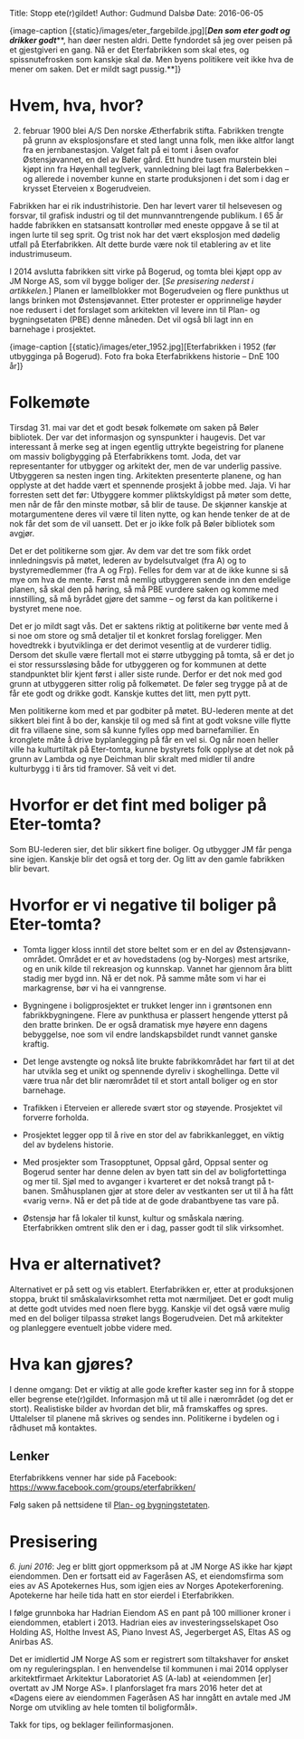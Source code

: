 Title: Stopp ete(r)gildet!
Author: Gudmund Dalsbø
Date: 2016-06-05

{image-caption [{static}/images/eter_fargebilde.jpg][***Den som eter godt og drikker godt*****, han døer nesten aldri. Dette fyndordet så jeg over peisen på et gjestgiveri en gang. Nå er det Eterfabrikken som skal etes, og spissnutefrosken som kanskje skal dø. Men byens politikere veit ikke hva de mener om saken. Det er mildt sagt pussig.**]}

# Hvem, hva, hvor?

2. februar 1900 blei A/S Den norske Ætherfabrik stifta. Fabrikken trengte på grunn av eksplosjonsfare et sted langt unna folk, men ikke altfor langt fra en jernbanestasjon. Valget falt på ei tomt i åsen ovafor Østensjøvannet, en del av Bøler gård. Ett hundre tusen murstein blei kjøpt inn fra Høyenhall teglverk, vannledning blei lagt fra Bølerbekken – og allerede i november kunne en starte produksjonen i det som i dag er krysset Eterveien x Bogerudveien.

Fabrikken har ei rik industrihistorie. Den har levert varer til helsevesen og forsvar, til grafisk industri og til det munnvanntrengende publikum. I 65 år hadde fabrikken en statsansatt kontrollør med eneste oppgave å se til at ingen lurte til seg sprit. Og trist nok har det vært eksplosjon med dødelig utfall på Eterfabrikken. Alt dette burde være nok til etablering av et lite industrimuseum.

I 2014 avslutta fabrikken sitt virke på Bogerud, og tomta blei kjøpt opp av JM Norge AS, som vil bygge boliger der. [*Se presisering nederst i artikkelen.*] Planen er lamellblokker mot Bogerudveien og flere punkthus ut langs brinken mot Østensjøvannet. Etter protester er opprinnelige høyder noe redusert i det forslaget som arkitekten vil levere inn til Plan- og bygningsetaten (PBE) denne måneden. Det vil også bli lagt inn en barnehage i prosjektet.

{image-caption [{static}/images/eter_1952.jpg][Eterfabrikken i 1952 (før utbygginga på Bogerud). Foto fra boka Eterfabrikkens historie – DnE 100 år]}

# Folkemøte

Tirsdag 31. mai var det et godt besøk folkemøte om saken på Bøler bibliotek. Der var det informasjon og synspunkter i haugevis. Det var interessant å merke seg at ingen egentlig uttrykte begeistring for planene om massiv boligbygging på Eterfabrikkens tomt. Joda, det var representanter for utbygger og arkitekt der, men de var underlig passive. Utbyggeren sa nesten ingen ting. Arkitekten presenterte planene, og han opplyste at det hadde vært et spennende prosjekt å jobbe med. Jaja. Vi har forresten sett det før: Utbyggere kommer pliktskyldigst på møter som dette, men når de får den minste motbør, så blir de tause. De skjønner kanskje at motargumentene deres vil være til liten nytte, og kan hende tenker de at de nok får det som de vil uansett. Det er jo ikke folk på Bøler bibliotek som avgjør.

Det er det politikerne som gjør. Av dem var det tre som fikk ordet innledningsvis på møtet, lederen av bydelsutvalget (fra A) og to bystyremedlemmer (fra A og Frp). Felles for dem var at de ikke kunne si så mye om hva de mente. Først må nemlig utbyggeren sende inn den endelige planen, så skal den på høring, så må PBE vurdere saken og komme med innstilling, så må byrådet gjøre det samme – og først da kan politikerne i bystyret mene noe.

Det er jo mildt sagt vås. Det er saktens riktig at politikerne bør vente med å si noe om store og små detaljer til et konkret forslag foreligger. Men hovedtrekk i byutviklinga er det derimot vesentlig at de vurderer tidlig. Dersom det skulle være flertall mot ei større utbygging på tomta, så er det jo ei stor ressurssløsing både for utbyggeren og for kommunen at dette standpunktet blir kjent først i aller siste runde. Derfor er det nok med god grunn at utbyggeren sitter rolig på folkemøtet. De føler seg trygge på at de får ete godt og drikke godt. Kanskje kuttes det litt, men pytt pytt.

Men politikerne kom med et par godbiter på møtet. BU-lederen mente at det sikkert blei fint å bo der, kanskje til og med så fint at godt voksne ville flytte dit fra villaene sine, som så kunne fylles opp med barnefamilier. En kronglete måte å drive byplanlegging på får en vel si. Og når noen heller ville ha kulturtiltak på Eter-tomta, kunne bystyrets folk opplyse at det nok på grunn av Lambda og nye Deichman blir skralt med midler til andre kulturbygg i ti års tid framover. Så veit vi det.

# Hvorfor er det fint med boliger på Eter-tomta?

Som BU-lederen sier, det blir sikkert fine boliger. Og utbygger JM får penga sine igjen. Kanskje blir det også et torg der. Og litt av den gamle fabrikken blir bevart.

# Hvorfor er vi negative til boliger på Eter-tomta?


- Tomta ligger kloss inntil det store beltet som er en del av Østensjøvann-området. Området er et av hovedstadens (og by-Norges) mest artsrike, og en unik kilde til rekreasjon og kunnskap. Vannet har gjennom åra blitt stadig mer bygd inn. Nå er det nok. På samme måte som vi har ei markagrense, bør vi ha ei vanngrense.

- Bygningene i boligprosjektet er trukket lenger inn i grøntsonen enn fabrikkbygningene. Flere av punkthusa er plassert hengende ytterst på den bratte brinken. De er også dramatisk mye høyere enn dagens bebyggelse, noe som vil endre landskapsbildet rundt vannet ganske kraftig.

- Det lenge avstengte og nokså lite brukte fabrikkområdet har ført til at det har utvikla seg et unikt og spennende dyreliv i skoghellinga. Dette vil være trua når det blir nærområdet til et stort antall boliger og en stor barnehage.
- Trafikken i Eterveien er allerede svært stor og støyende. Prosjektet vil forverre forholda.

- Prosjektet legger opp til å rive en stor del av fabrikkanlegget, en viktig del av bydelens historie.

- Med prosjekter som Trasopptunet, Oppsal gård, Oppsal senter og Bogerud senter har denne delen av byen tatt sin del av boligfortettinga og mer til. Sjøl med to avganger i kvarteret er det nokså trangt på t-banen. Småhusplanen gjør at store deler av vestkanten ser ut til å ha fått «varig vern». Nå er det på tide at de gode drabantbyene tas vare på.

- Østensjø har få lokaler til kunst, kultur og småskala næring. Eterfabrikken omtrent slik den er i dag, passer godt til slik virksomhet.

# Hva er alternativet?

Alternativet er på sett og vis etablert. Eterfabrikken er, etter at produksjonen stoppa, brukt til småskalavirksomhet retta mot nærmiljøet. Det er godt mulig at dette godt utvides med noen flere bygg. Kanskje vil det også være mulig med en del boliger tilpassa strøket langs Bogerudveien. Det må arkitekter og planleggere eventuelt jobbe videre med.

# Hva kan gjøres?

I denne omgang: Det er viktig at alle gode krefter kaster seg inn for å stoppe eller begrense ete(r)gildet. Informasjon må ut til alle i nærområdet (og det er stort). Realistiske bilder av hvordan det blir, må framskaffes og spres. Uttalelser til planene må skrives og sendes inn. Politikerne i bydelen og i rådhuset må kontaktes.

## Lenker

Eterfabrikkens venner har side på Facebook: https://www.facebook.com/groups/eterfabrikken/

Følg saken på nettsidene til [Plan- og bygningstetaten](http://innsyn.pbe.oslo.kommune.no/saksinnsyn/casedet.asp?mode=&caseno=201407135).

# Presisering

*6. juni 2016*: Jeg er blitt gjort oppmerksom på at JM Norge AS ikke har kjøpt eiendommen. Den er fortsatt eid av Fageråsen AS, et eiendomsfirma som eies av AS Apotekernes Hus, som igjen eies av Norges Apotekerforening. Apotekerne har heile tida hatt en stor eierdel i Eterfabrikken.

I følge grunnboka har Hadrian Eiendom AS en pant på 100 millioner kroner i eiendommen, etablert i 2013. Hadrian eies av investeringsselskapet Oso Holding AS, Holthe Invest AS, Piano Invest AS, Jegerberget AS, Eltas AS og Anirbas AS.

Det er imidlertid JM Norge AS som er registrert som tiltakshaver for ønsket om ny reguleringsplan. I en henvendelse til kommunen i mai 2014 opplyser arkitektfirmaet Arkitektur Laboratoriet AS (A-lab) at «eiendommen [er] overtatt av JM Norge AS». I planforslaget fra mars 2016 heter det at «Dagens eiere av eiendommen Fageråsen AS har inngått en avtale med JM Norge om utvikling av hele tomten til boligformål».

Takk for tips, og beklager feilinformasjonen.